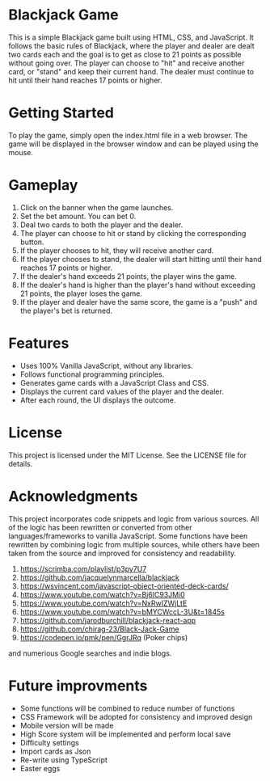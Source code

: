 
# Blackjack Game

This is a simple Blackjack game built using HTML, CSS, and JavaScript. It follows the basic rules of Blackjack, where the player and dealer are dealt two cards each and the goal is to get as close to 21 points as possible without going over. The player can choose to "hit" and receive another card, or "stand" and keep their current hand. The dealer must continue to hit until their hand reaches 17 points or higher.

# Getting Started

To play the game, simply open the index.html file in a web browser. The game will be displayed in the browser window and can be played using the mouse.

# Gameplay

 1.   Click on the banner when the game launches.
  2.  Set the bet amount. You can bet 0.
   3. Deal two cards to both the player and the dealer.
   4. The player can choose to hit or stand by clicking the corresponding button.
   5. If the player chooses to hit, they will receive another card.
   6. If the player chooses to stand, the dealer will start hitting until their hand reaches 17 points or higher.
   7. If the dealer's hand exceeds 21 points, the player wins the game.
  8.  If the dealer's hand is higher than the player's hand without exceeding 21 points, the player loses the game.
  9.  If the player and dealer have the same score, the game is a "push" and the player's bet is returned.


# Features

* Uses 100% Vanilla JavaScript, without any libraries.
 *   Follows functional programming principles.
  *  Generates game cards with a JavaScript Class and CSS.
  *  Displays the current card values of the player and the dealer.
  *  After each round, the UI displays the outcome.

# License
This project is licensed under the MIT License. See the LICENSE file for details.


# Acknowledgments

This project incorporates code snippets and logic from various sources. All of the logic has been rewritten or converted from other languages/frameworks to vanilla JavaScript. Some functions have been rewritten by combining logic from multiple sources, while others have been taken from the source and improved for consistency and readability.

1. https://scrimba.com/playlist/p3py7U7
2. https://github.com/jacquelynmarcella/blackjack
3. https://wsvincent.com/javascript-object-oriented-deck-cards/
4. https://www.youtube.com/watch?v=Bj6lC93JMi0
5. https://www.youtube.com/watch?v=NxRwIZWjLtE
6. https://www.youtube.com/watch?v=bMYCWccL-3U&t=1845s
7. https://github.com/jarodburchill/blackjack-react-app
8. https://github.com/chirag-23/Black-Jack-Game
9. https://codepen.io/pmk/pen/GgrJRq (Poker chips)

and numerious Google searches and indie blogs.

# Future improvments
 
* Some functions will be combined to reduce number of functions 
* CSS Framework will be adopted for consistency and improved design
* Mobile version will be made
* High Score system will be implemented and perform local save
* Difficulty settings
* Import cards as Json
* Re-write using TypeScript
* Easter eggs
